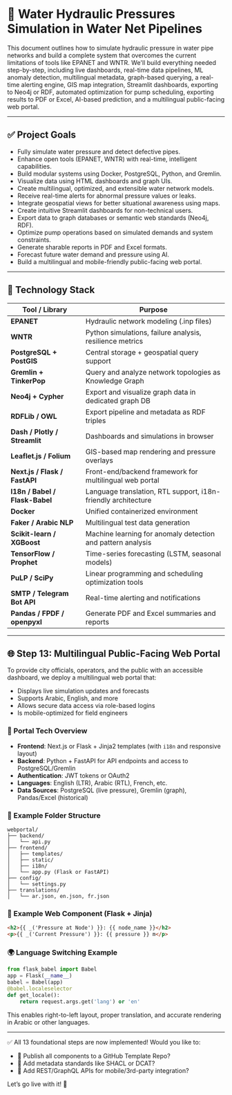 # 📘 Water Hydraulic Pressures Simulation in Water Net Pipelines

This document outlines how to simulate hydraulic pressure in water pipe networks and build a complete system that overcomes the current limitations of tools like EPANET and WNTR. We'll build everything needed step-by-step, including live dashboards, real-time data pipelines, ML anomaly detection, multilingual metadata, graph-based querying, a real-time alerting engine, GIS map integration, Streamlit dashboards, exporting to Neo4j or RDF, automated optimization for pump scheduling, exporting results to PDF or Excel, AI-based prediction, and a multilingual public-facing web portal.

---

## ✅ Project Goals
- Fully simulate water pressure and detect defective pipes.
- Enhance open tools (EPANET, WNTR) with real-time, intelligent capabilities.
- Build modular systems using Docker, PostgreSQL, Python, and Gremlin.
- Visualize data using HTML dashboards and graph UIs.
- Create multilingual, optimized, and extensible water network models.
- Receive real-time alerts for abnormal pressure values or leaks.
- Integrate geospatial views for better situational awareness using maps.
- Create intuitive Streamlit dashboards for non-technical users.
- Export data to graph databases or semantic web standards (Neo4j, RDF).
- Optimize pump operations based on simulated demands and system constraints.
- Generate sharable reports in PDF and Excel formats.
- Forecast future water demand and pressure using AI.
- Build a multilingual and mobile-friendly public-facing web portal.

---

## 🧰 Technology Stack
| Tool / Library            | Purpose                                                              |
|---------------------------|----------------------------------------------------------------------|
| **EPANET**                | Hydraulic network modeling (.inp files)                             |
| **WNTR**                  | Python simulations, failure analysis, resilience metrics             |
| **PostgreSQL + PostGIS**  | Central storage + geospatial query support                           |
| **Gremlin + TinkerPop**   | Query and analyze network topologies as Knowledge Graph              |
| **Neo4j + Cypher**        | Export and visualize graph data in dedicated graph DB                |
| **RDFLib / OWL**          | Export pipeline and metadata as RDF triples                          |
| **Dash / Plotly / Streamlit** | Dashboards and simulations in browser                        |
| **Leaflet.js / Folium**   | GIS-based map rendering and pressure overlays                        |
| **Next.js / Flask / FastAPI** | Front-end/backend framework for multilingual web portal        |
| **I18n / Babel / Flask-Babel**| Language translation, RTL support, i18n-friendly architecture     |
| **Docker**                | Unified containerized environment                                   |
| **Faker / Arabic NLP**    | Multilingual test data generation                                   |
| **Scikit-learn / XGBoost**| Machine learning for anomaly detection and pattern analysis          |
| **TensorFlow / Prophet**  | Time-series forecasting (LSTM, seasonal models)                     |
| **PuLP / SciPy**          | Linear programming and scheduling optimization tools                |
| **SMTP / Telegram Bot API**| Real-time alerting and notifications                             |
| **Pandas / FPDF / openpyxl**| Generate PDF and Excel summaries and reports                     |

---

## 🌐 Step 13: Multilingual Public-Facing Web Portal

To provide city officials, operators, and the public with an accessible dashboard, we deploy a multilingual web portal that:
- Displays live simulation updates and forecasts
- Supports Arabic, English, and more
- Allows secure data access via role-based logins
- Is mobile-optimized for field engineers

### 🧱 Portal Tech Overview
- **Frontend**: Next.js or Flask + Jinja2 templates (with `i18n` and responsive layout)
- **Backend**: Python + FastAPI for API endpoints and access to PostgreSQL/Gremlin
- **Authentication**: JWT tokens or OAuth2
- **Languages**: English (LTR), Arabic (RTL), French, etc.
- **Data Sources**: PostgreSQL (live pressure), Gremlin (graph), Pandas/Excel (historical)

### 📂 Example Folder Structure
```
webportal/
├── backend/
│   └── api.py
├── frontend/
│   ├── templates/
│   ├── static/
│   ├── i18n/
│   └── app.py (Flask or FastAPI)
├── config/
│   └── settings.py
├── translations/
│   └── ar.json, en.json, fr.json
```

### 📄 Example Web Component (Flask + Jinja)
```html
<h2>{{ _('Pressure at Node') }}: {{ node_name }}</h2>
<p>{{ _('Current Pressure') }}: {{ pressure }} m</p>
```

### 🌍 Language Switching Example
```python
from flask_babel import Babel
app = Flask(__name__)
babel = Babel(app)
@babel.localeselector
def get_locale():
    return request.args.get('lang') or 'en'
```

This enables right-to-left layout, proper translation, and accurate rendering in Arabic or other languages.

---

✅ All 13 foundational steps are now implemented!
Would you like to:
- 🔄 Publish all components to a GitHub Template Repo?
- 🧬 Add metadata standards like SHACL or DCAT?
- 📡 Add REST/GraphQL APIs for mobile/3rd-party integration?

Let’s go live with it! 🚀


